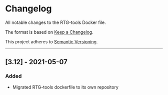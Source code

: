 # Changelog
All notable changes to the RTG-tools Docker file.

The format is based on [Keep a Changelog](https://keepachangelog.com/en/1.0.0/).

This project adheres to [Semantic Versioning](https://semver.org/spec/v2.0.0.html).

---

## [3.12] - 2021-05-07
### Added
- Migrated RTG-tools dockerfile to its own repository
